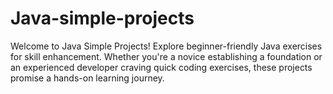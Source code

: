 # Java-simple-projects
Welcome to Java Simple Projects! Explore beginner-friendly Java exercises for skill enhancement. Whether you're a novice establishing a foundation or an experienced developer craving quick coding exercises, these projects promise a hands-on learning journey.
